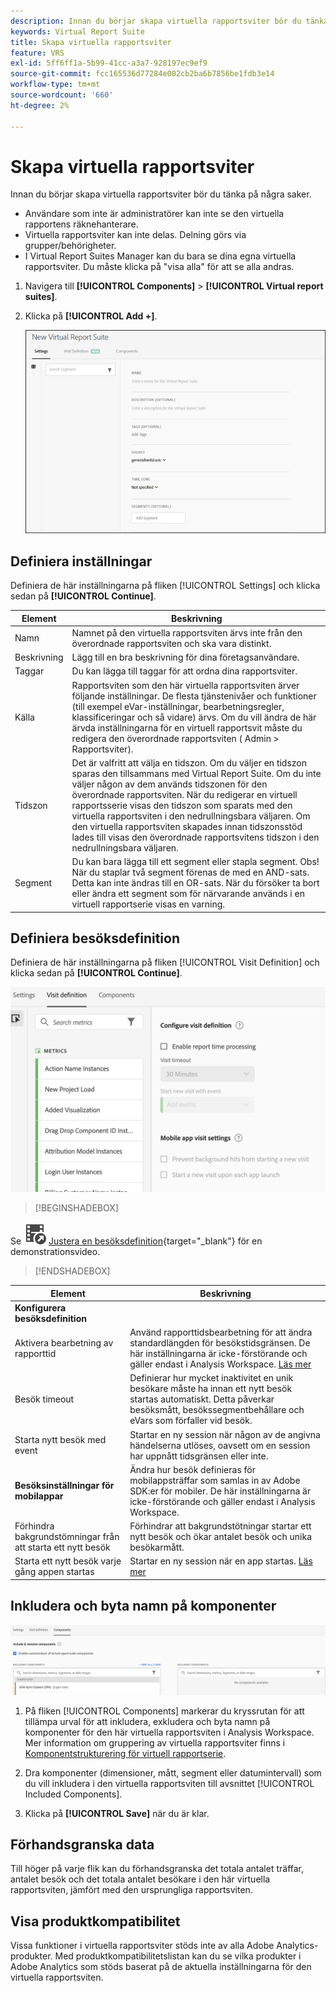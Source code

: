 ```yaml
---
description: Innan du börjar skapa virtuella rapportsviter bör du tänka på några saker.
keywords: Virtual Report Suite
title: Skapa virtuella rapportsviter
feature: VRS
exl-id: 5ff6ff1a-5b99-41cc-a3a7-928197ec9ef9
source-git-commit: fcc165536d77284e002cb2ba6b7856be1fdb3e14
workflow-type: tm+mt
source-wordcount: '660'
ht-degree: 2%

---
```


# Skapa virtuella rapportsviter

Innan du börjar skapa virtuella rapportsviter bör du tänka på några saker.

* Användare som inte är administratörer kan inte se den virtuella rapportens räknehanterare.
* Virtuella rapportsviter kan inte delas. Delning görs via grupper/behörigheter.
* I Virtual Report Suites Manager kan du bara se dina egna virtuella rapportsviter. Du måste klicka på &quot;visa alla&quot; för att se alla andras.

1. Navigera till **[!UICONTROL Components]** > **[!UICONTROL Virtual report suites]**.
1. Klicka på **[!UICONTROL Add +]**.

   ![](assets/new_vrs.png)

## Definiera inställningar

Definiera de här inställningarna på fliken [!UICONTROL Settings] och klicka sedan på **[!UICONTROL Continue]**.

| Element | Beskrivning |
| --- |--- |
| Namn | Namnet på den virtuella rapportsviten ärvs inte från den överordnade rapportsviten och ska vara distinkt. |
| Beskrivning | Lägg till en bra beskrivning för dina företagsanvändare. |
| Taggar | Du kan lägga till taggar för att ordna dina rapportsviter. |
| Källa | Rapportsviten som den här virtuella rapportsviten ärver följande inställningar. De flesta tjänstenivåer och funktioner (till exempel eVar-inställningar, bearbetningsregler, klassificeringar och så vidare) ärvs. Om du vill ändra de här ärvda inställningarna för en virtuell rapportsvit måste du redigera den överordnade rapportsviten ( Admin > Rapportsviter). |
| Tidszon | Det är valfritt att välja en tidszon. Om du väljer en tidszon sparas den tillsammans med Virtual Report Suite. Om du inte väljer någon av dem används tidszonen för den överordnade rapportsviten.  När du redigerar en virtuell rapportsserie visas den tidszon som sparats med den virtuella rapportsviten i den nedrullningsbara väljaren. Om den virtuella rapportsviten skapades innan tidszonsstöd lades till visas den överordnade rapportsvitens tidszon i den nedrullningsbara väljaren. |
| Segment | Du kan bara lägga till ett segment eller stapla segment.   Obs! När du staplar två segment förenas de med en AND-sats. Detta kan inte ändras till en OR-sats. När du försöker ta bort eller ändra ett segment som för närvarande används i en virtuell rapportserie visas en varning. |

## Definiera besöksdefinition

Definiera de här inställningarna på fliken [!UICONTROL Visit Definition] och klicka sedan på **[!UICONTROL Continue]**.

![](assets/visit-definition.png)


>[!BEGINSHADEBOX]

Se ![VideoCheckedOut](/help/assets/icons/VideoCheckedOut.svg) [Justera en besöksdefinition](https://video.tv.adobe.com/v/23545?quality=12&learn=on){target="_blank"} för en demonstrationsvideo.

>[!ENDSHADEBOX]

| Element | Beskrivning |
| --- |--- |
| **Konfigurera besöksdefinition** |  |
| Aktivera bearbetning av rapporttid | Använd rapporttidsbearbetning för att ändra standardlängden för besökstidsgränsen. De här inställningarna är icke-förstörande och gäller endast i Analysis Workspace. [Läs mer](/help/components/vrs/vrs-report-time-processing.md) |
| Besök timeout | Definierar hur mycket inaktivitet en unik besökare måste ha innan ett nytt besök startas automatiskt. Detta påverkar besöksmått, besökssegmentbehållare och eVars som förfaller vid besök. |
| Starta nytt besök med event | Startar en ny session när någon av de angivna händelserna utlöses, oavsett om en session har uppnått tidsgränsen eller inte. |
| **Besöksinställningar för mobilappar** | Ändra hur besök definieras för mobilappsträffar som samlas in av Adobe SDK:er för mobiler. De här inställningarna är icke-förstörande och gäller endast i Analysis Workspace. |
| Förhindra bakgrundstömningar från att starta ett nytt besök | Förhindrar att bakgrundstötningar startar ett nytt besök och ökar antalet besök och unika besökarmått. |
| Starta ett nytt besök varje gång appen startas | Startar en ny session när en app startas. [Läs mer](/help/components/vrs/vrs-mobile-visit-processing.md) |

## Inkludera och byta namn på komponenter

![](assets/components.png)

1. På fliken [!UICONTROL Components] markerar du kryssrutan för att tillämpa urval för att inkludera, exkludera och byta namn på komponenter för den här virtuella rapportsviten i Analysis Workspace.
Mer information om gruppering av virtuella rapportsviter finns i [Komponentstrukturering för virtuell rapportserie](/help/components/vrs/vrs-components.md).

1. Dra komponenter (dimensioner, mått, segment eller datumintervall) som du vill inkludera i den virtuella rapportsviten till avsnittet [!UICONTROL Included Components].

1. Klicka på **[!UICONTROL Save]** när du är klar.

## Förhandsgranska data

Till höger på varje flik kan du förhandsgranska det totala antalet träffar, antalet besök och det totala antalet besökare i den här virtuella rapportsviten, jämfört med den ursprungliga rapportsviten.

## Visa produktkompatibilitet

Vissa funktioner i virtuella rapportsviter stöds inte av alla Adobe Analytics-produkter. Med produktkompatibilitetslistan kan du se vilka produkter i Adobe Analytics som stöds baserat på de aktuella inställningarna för den virtuella rapportsviten.
